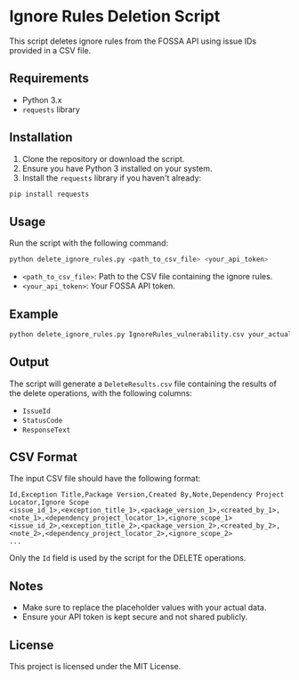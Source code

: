 
# Ignore Rules Deletion Script

This script deletes ignore rules from the FOSSA API using issue IDs provided in a CSV file.

## Requirements

- Python 3.x
- `requests` library

## Installation

1. Clone the repository or download the script.
2. Ensure you have Python 3 installed on your system.
3. Install the `requests` library if you haven't already:

```sh
pip install requests
```

## Usage

Run the script with the following command:

```sh
python delete_ignore_rules.py <path_to_csv_file> <your_api_token>
```

- `<path_to_csv_file>`: Path to the CSV file containing the ignore rules.
- `<your_api_token>`: Your FOSSA API token.

## Example

```sh
python delete_ignore_rules.py IgnoreRules_vulnerability.csv your_actual_api_token_here
```

## Output

The script will generate a `DeleteResults.csv` file containing the results of the delete operations, with the following columns:
- `IssueId`
- `StatusCode`
- `ResponseText`

## CSV Format

The input CSV file should have the following format:

```
Id,Exception Title,Package Version,Created By,Note,Dependency Project Locator,Ignore Scope
<issue_id_1>,<exception_title_1>,<package_version_1>,<created_by_1>,<note_1>,<dependency_project_locator_1>,<ignore_scope_1>
<issue_id_2>,<exception_title_2>,<package_version_2>,<created_by_2>,<note_2>,<dependency_project_locator_2>,<ignore_scope_2>
...
```

Only the `Id` field is used by the script for the DELETE operations.

## Notes

- Make sure to replace the placeholder values with your actual data.
- Ensure your API token is kept secure and not shared publicly.

## License

This project is licensed under the MIT License.
